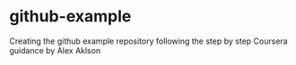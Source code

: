 # github-example
Creating the github example repository following the step by step Coursera guidance by Alex Aklson
